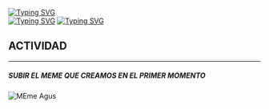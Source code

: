 [![Typing SVG](https://readme-typing-svg.demolab.com?font=Cascadia+Code&size=40&pause=1000&multiline=true&color=F752DA&random=false&width=435&lines=GRUPO+3)](https://git.io/typing-svg)
<br>
[![Typing SVG](https://readme-typing-svg.demolab.com?font=Cascadia+Code&size=30&pause=1000&multiline=true&color=F752DA&random=false&width=435&lines=Agus%2C+Leo%2C+Guille%2C+Nico+%2C)](https://git.io/typing-svg)
[![Typing SVG](https://readme-typing-svg.demolab.com?font=Cascadia+Code&size=30&pause=1000&color=F752DA&multiline=true&random=false&width=435&lines=Lucho+A%2C+Lucho+E%2C+Franco)](https://git.io/typing-svg)
## ACTIVIDAD 
---
##### SUBIR EL MEME QUE CREAMOS EN EL PRIMER MOMENTO

![MEme Agus](./XNDUHUG2KJAAXJTUREHNI675EI.avif)
